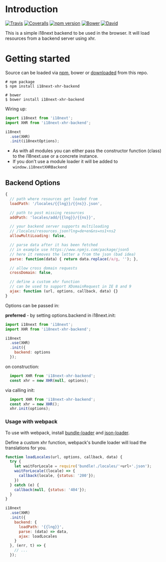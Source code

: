 # Introduction

[![Travis](https://img.shields.io/travis/i18next/i18next-xhr-backend/master.svg?style=flat-square)](https://travis-ci.org/i18next/i18next-xhr-backend)
[![Coveralls](https://img.shields.io/coveralls/i18next/i18next-xhr-backend/master.svg?style=flat-square)](https://coveralls.io/github/i18next/i18next-xhr-backend)
[![npm version](https://img.shields.io/npm/v/i18next-xhr-backend.svg?style=flat-square)](https://www.npmjs.com/package/i18next-xhr-backend)
[![Bower](https://img.shields.io/bower/v/i18next-xhr-backend.svg)]()
[![David](https://img.shields.io/david/i18next/i18next-xhr-backend.svg?style=flat-square)](https://david-dm.org/i18next/i18next-xhr-backend)

This is a simple i18next backend to be used in the browser. It will load resources from a backend server using xhr.

# Getting started

Source can be loaded via [npm](https://www.npmjs.com/package/i18next-xhr-backend), bower or [downloaded](https://github.com/i18next/i18next-xhr-backend/blob/master/i18nextXHRBackend.min.js) from this repo.

```
# npm package
$ npm install i18next-xhr-backend

# bower
$ bower install i18next-xhr-backend
```

Wiring up:

```js
import i18next from 'i18next';
import XHR from 'i18next-xhr-backend';

i18next
  .use(XHR)
  .init(i18nextOptions);
```

- As with all modules you can either pass the constructor function (class) to the i18next.use or a concrete instance.
- If you don't use a module loader it will be added to `window.i18nextXHRBackend`

## Backend Options

```js
{
  // path where resources get loaded from
  loadPath: '/locales/{{lng}}/{{ns}}.json',

  // path to post missing resources
  addPath: 'locales/add/{{lng}}/{{ns}}',

  // your backend server supports multiloading
  // /locales/resources.json?lng=de+en&ns=ns1+ns2
  allowMultiLoading: false,

  // parse data after it has been fetched
  // in example use https://www.npmjs.com/package/json5
  // here it removes the letter a from the json (bad idea)
  parse: function(data) { return data.replace(/a/g, ''); },

  // allow cross domain requests
  crossDomain: false,

  // define a custom xhr function
  // can be used to support XDomainRequest in IE 8 and 9
  ajax: function (url, options, callback, data) {}
}
```

Options can be passed in:

**preferred** - by setting options.backend in i18next.init:

```js
import i18next from 'i18next';
import XHR from 'i18next-xhr-backend';

i18next
  .use(XHR)
  .init({
    backend: options
  });
```

on construction:

```js
  import XHR from 'i18next-xhr-backend';
  const xhr = new XHR(null, options);
```

via calling init:

```js
  import XHR from 'i18next-xhr-backend';
  const xhr = new XHR();
  xhr.init(options);
```

### Usage with webpack

To use with webpack, install [bundle-loader](https://github.com/webpack/bundle-loader) and [json-loader](https://github.com/webpack/json-loader).

Define a custom xhr function, webpack's bundle loader will load the translations for you.

```js
function loadLocales(url, options, callback, data) {
  try {
    let waitForLocale = require('bundle!./locales/'+url+'.json');
    waitForLocale((locale) => {
      callback(locale, {status: '200'});
    })
  } catch (e) {
    callback(null, {status: '404'});
  }
}

i18next
  .use(XHR)
  .init({
    backend: {
      loadPath: '{{lng}}',
      parse: (data) => data,
      ajax: loadLocales
    }
  }, (err, t) => {
    // ...
  });
```
